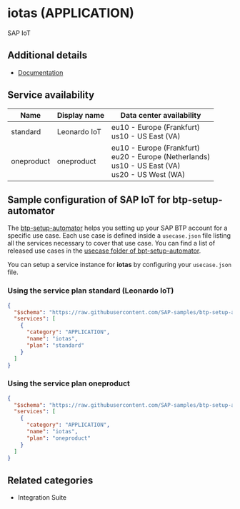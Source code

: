 # iotas (APPLICATION)

SAP IoT

## Additional details

- [Documentation](https://help.sap.com/viewer/p/SAP_Leonardo_IoT)

## Service availability

| Name | Display name | Data center availability  |
|------|----------------|---------------------------|
|  standard  |  Leonardo IoT  | eu10 - Europe (Frankfurt)<br> us10 - US East (VA)  |
|  oneproduct  |  oneproduct  | eu10 - Europe (Frankfurt)<br> eu20 - Europe (Netherlands)<br> us10 - US East (VA)<br> us20 - US West (WA)  |

## Sample configuration of **SAP IoT** for btp-setup-automator

The [btp-setup-automator](https://github.com/SAP-samples/btp-setup-automator) helps you setting up your SAP BTP account for a specific use case. Each use case is defined inside a `usecase.json` file listing all the services necessary to cover that use case. You can find a list of released use cases in the [usecase folder of bpt-setup-automator](https://github.com/SAP-samples/btp-setup-automator/tree/main/usecases).

You can setup a service instance for **iotas** by configuring your `usecase.json` file.

### Using the service plan **standard** (Leonardo IoT)

```json
{
  "$schema": "https://raw.githubusercontent.com/SAP-samples/btp-setup-automator/main/libs/btpsa-usecase.json",
  "services": [
    {
      "category": "APPLICATION",
      "name": "iotas",
      "plan": "standard"      
    }
  ]
}
```

### Using the service plan **oneproduct**

```json
{
  "$schema": "https://raw.githubusercontent.com/SAP-samples/btp-setup-automator/main/libs/btpsa-usecase.json",
  "services": [
    {
      "category": "APPLICATION",
      "name": "iotas",
      "plan": "oneproduct"      
    }
  ]
}
```

## Related categories

- Integration Suite